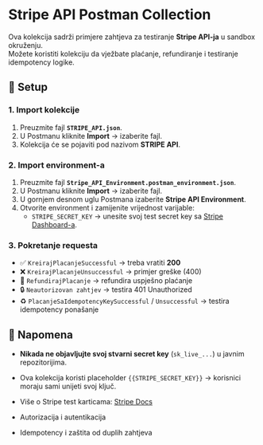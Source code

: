 # Stripe API Postman Collection

Ova kolekcija sadrži primjere zahtjeva za testiranje **Stripe API-ja** u sandbox okruženju.  
Možete koristiti kolekciju da vježbate plaćanje, refundiranje i testiranje idempotency logike.

## 🚀 Setup

### 1. Import kolekcije
1. Preuzmite fajl **`STRIPE_API.json`**.
2. U Postmanu kliknite **Import** → izaberite fajl.
3. Kolekcija će se pojaviti pod nazivom **STRIPE API**.

### 2. Import environment-a
1. Preuzmite fajl **`Stripe_API_Environment.postman_environment.json`**.
2. U Postmanu kliknite **Import** → izaberite fajl.
3. U gornjem desnom uglu Postmana izaberite **Stripe API Environment**.
4. Otvorite environment i zamijenite vrijednost varijable:
   - `STRIPE_SECRET_KEY` → unesite svoj test secret key sa [Stripe Dashboard-a](https://dashboard.stripe.com/test/apikeys).

### 3. Pokretanje requesta
- ✅ `KreirajPlacanjeSuccessful` → treba vratiti **200**
- ❌ `KreirajPlacanjeUnsuccessful` → primjer greške (400)
- 💸 `RefundirajPlacanje` → refundira uspješno plaćanje
- 🔒 `Neautorizovan zahtjev` → testira 401 Unauthorized
- ♻️ `PlacanjeSaIdempotencyKeySuccessful` / `Unsuccessful` → testira idempotency ponašanje

## 🔑 Napomena

- **Nikada ne objavljujte svoj stvarni secret key** (`sk_live_...`) u javnim repozitorijima.  
- Ova kolekcija koristi placeholder `{{STRIPE_SECRET_KEY}}` → korisnici moraju sami unijeti svoj ključ.  
- Više o Stripe test karticama: [Stripe Docs](https://stripe.com/docs/testing)

- Autorizacija i autentikacija
- Idempotency i zaštita od duplih zahtjeva
